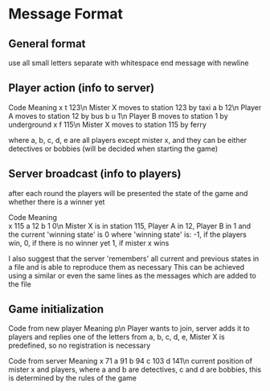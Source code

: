 # Message Format

## General format
use all small letters
separate with whitespace
end message with newline

## Player action (info to server)
Code            Meaning
x t 123\n       Mister X moves to station 123 by taxi
a b 12\n        Player A moves to station 12 by bus
b u 1\n         Player B moves to station 1 by underground
x f 115\n       Mister X moves to station 115 by ferry

where a, b, c, d, e are all players except mister x, and they can be either detectives or bobbies (will be decided when starting the game)

## Server broadcast (info to players)
after each round the players will be presented the state of the game and whether there is a winner yet

Code                    Meaning              
x 115 a 12 b 1 0\n      Mister X is in station 115, Player A in 12,
Player B in 1 and the current 'winning state' is 0
where 'winning state' is:
-1, if the players win,
0, if there is no winner yet
1, if mister x wins

I also suggest that the server 'remembers' all current and previous states in a file and is able to reproduce them as necessary
This can be achieved using a similar or even the same lines as the messages which are added to the file

## Game initialization
Code from new player                Meaning
p\n                                 Player wants to join, server adds it to players and
replies one of the letters from a, b, c, d, e,
Mister X is predefined, so no registration is necessary

Code from server                    Meaning
x 71 a 91 b 94 c 103 d 141\n        current position of mister x and players, where
a and b are detectives, c and d are bobbies, this
is determined by the rules of the game

